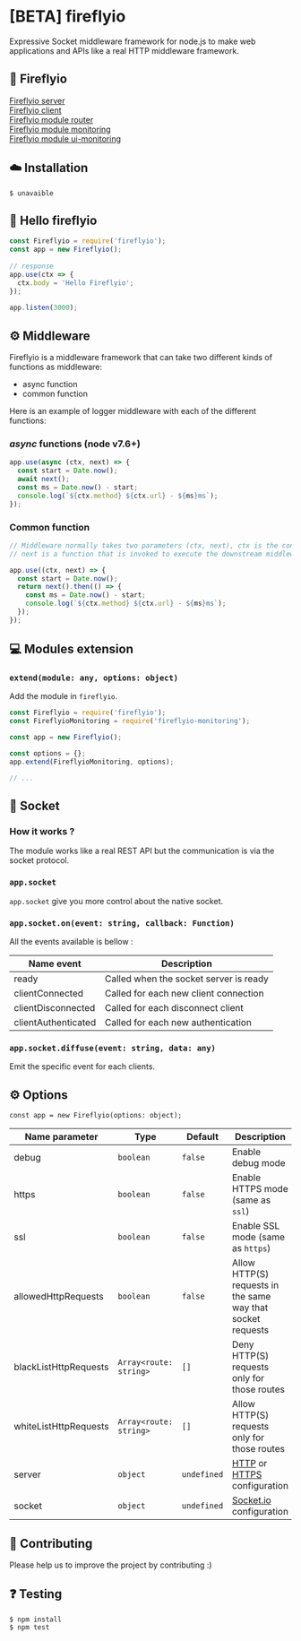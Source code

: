 # [BETA] fireflyio

Expressive Socket middleware framework for node.js to make web applications and APIs like a real HTTP middleware framework.

## 🚀 Fireflyio

[Fireflyio server](https://github.com/dobobaie/fireflyio)  
[Fireflyio client](https://github.com/dobobaie/fireflyio-client)  
[Fireflyio module router](https://github.com/dobobaie/fireflyio-router)  
[Fireflyio module monitoring](https://github.com/dobobaie/fireflyio-monitoring)  
[Fireflyio module ui-monitoring](https://github.com/dobobaie/fireflyio-ui-monitoring)  

## ☁️ Installation

```
$ unavaible
```

## 👋 Hello fireflyio  

``` js
const Fireflyio = require('fireflyio');
const app = new Fireflyio();
 
// response
app.use(ctx => {
  ctx.body = 'Hello Fireflyio';
});
 
app.listen(3000);
```

## ⚙️ Middleware

Fireflyio is a middleware framework that can take two different kinds of functions as middleware:

  * async function
  * common function

Here is an example of logger middleware with each of the different functions:

### ___async___ functions (node v7.6+)

```js
app.use(async (ctx, next) => {
  const start = Date.now();
  await next();
  const ms = Date.now() - start;
  console.log(`${ctx.method} ${ctx.url} - ${ms}ms`);
});
```

### Common function

```js
// Middleware normally takes two parameters (ctx, next), ctx is the context for one request,
// next is a function that is invoked to execute the downstream middleware. It returns a Promise with a then function for running code after completion.

app.use((ctx, next) => {
  const start = Date.now();
  return next().then(() => {
    const ms = Date.now() - start;
    console.log(`${ctx.method} ${ctx.url} - ${ms}ms`);
  });
});
```
## 💻 Modules extension

### `extend(module: any, options: object)` 

Add the module in `fireflyio`.  

```js
const Fireflyio = require('fireflyio');
const FireflyioMonitoring = require('fireflyio-monitoring');

const app = new Fireflyio();

const options = {};
app.extend(FireflyioMonitoring, options);

// ...
```

## 📝 Socket

### How it works ?

The module works like a real REST API but the communication is via the socket protocol.   

### `app.socket` 

`app.socket` give you more control about the native socket.

### `app.socket.on(event: string, callback: Function)`

All the events available is bellow :   

Name event | Description
--- | ---
ready | Called when the socket server is ready
clientConnected | Called for each new client connection
clientDisconnected | Called for each disconnect client
clientAuthenticated | Called for each new authentication

### `app.socket.diffuse(event: string, data: any)`

Emit the specific event for each clients.  

## ⚙️ Options 

`const app = new Fireflyio(options: object);`   

Name parameter | Type | Default | Description
--- | --- | --- | ---
debug | `boolean` | `false` | Enable debug mode
https | `boolean` | `false` | Enable HTTPS mode (same as `ssl`)
ssl | `boolean` | `false` | Enable SSL mode (same as `https`)
allowedHttpRequests | `boolean` | `false` | Allow HTTP(S) requests in the same way that socket requests
blackListHttpRequests | `Array<route: string>` | `[]` | Deny HTTP(S) requests only for those routes
whiteListHttpRequests | `Array<route: string>` | `[]` | Allow HTTP(S) requests only for those routes
server | `object` | `undefined` | [HTTP](https://nodejs.org/api/http.html#http_http_createserver_options_requestlistener) or [HTTPS](https://nodejs.org/api/https.html#https_https_createserver_options_requestlistener) configuration
socket | `object` | `undefined` | [Socket.io](https://www.npmjs.com/package/socket.io) configuration

## 👥 Contributing

Please help us to improve the project by contributing :)  

## ❓️ Testing

```
$ npm install
$ npm test
```
